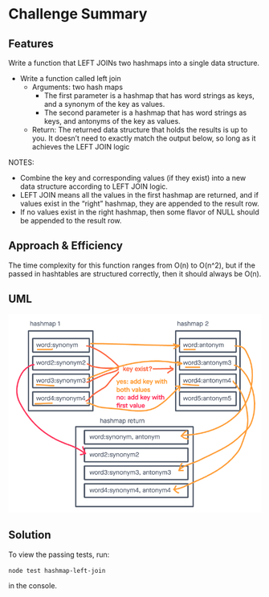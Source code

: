 # Challenge Summary

## Features

Write a function that LEFT JOINs two hashmaps into a single data structure.

- Write a function called left join
  - Arguments: two hash maps
    - The first parameter is a hashmap that has word strings as keys, and a synonym of the key as values.
    - The second parameter is a hashmap that has word strings as keys, and antonyms of the key as values.
  - Return: The returned data structure that holds the results is up to you. It doesn’t need to exactly match the output below, so long as it achieves the LEFT JOIN logic

NOTES:
- Combine the key and corresponding values (if they exist) into a new data structure according to LEFT JOIN logic.
- LEFT JOIN means all the values in the first hashmap are returned, and if values exist in the “right” hashmap, they are appended to the result row.
- If no values exist in the right hashmap, then some flavor of NULL should be appended to the result row.

## Approach & Efficiency

The time complexity for this function ranges from O(n) to O(n^2), but if the passed in hashtables are structured correctly, then it should always be O(n).

## UML

![hashmap-left-join](hashmap-left-join.png)

## Solution

To view the passing tests, run:

```node test hashmap-left-join```

in the console.